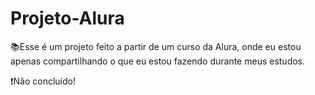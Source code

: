 # Projeto-Alura
📚Esse é um projeto feito a partir de um curso da Alura, onde eu estou apenas compartilhando o que eu estou fazendo durante meus estudos.

❗Não concluído!
